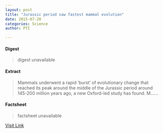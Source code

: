 ```yaml
---
layout: post
title: "Jurassic period saw fastest mammal evolution"
date: 2015-07-20
categories: Science
author: PTI

---
```



#### Digest
>digest unavailable

#### Extract
>Mammals underwent a rapid ‘burst’ of evolutionary change that reached its peak around the middle of the Jurassic period around 145-200 million years ago, a new Oxford-led study has found. M......

#### Factsheet
>factsheet unavailable

[Visit Link](http://www.thehindu.com/sci-tech/jurassic-period-saw-fastest-mammal-evolution/article7443906.ece?utm_source=RSS_Feed&utm_medium=RSS&utm_campaign=RSS_Syndication)


